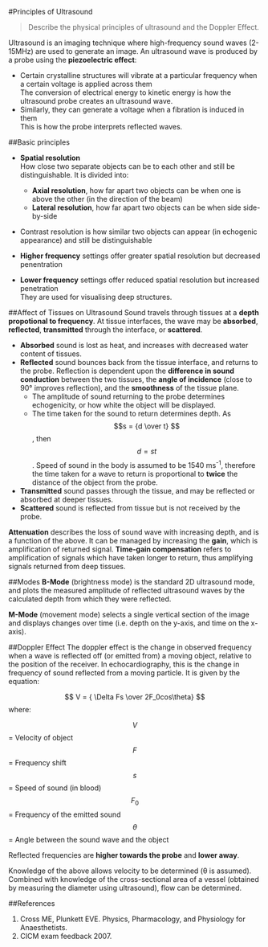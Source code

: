 #Principles of Ultrasound
> Describe the physical principles of ultrasound and the Doppler Effect.

Ultrasound is an imaging technique where high-frequency sound waves (2-15MHz) are used to generate an image. An ultrasound wave is produced by a probe using the **piezoelectric effect**:
* Certain crystalline structures will vibrate at a particular frequency when a certain voltage is applied across them  
The conversion of electrical energy to kinetic energy is how the ultrasound probe creates an ultrasound wave.
* Similarly, they can generate a voltage when a fibration is induced in them  
This is how the probe interprets reflected waves.


##Basic principles
* **Spatial resolution**  
How close two separate objects can be to each other and still be distinguishable. It is divided into:
    * **Axial resolution**, how far apart two objects can be when one is above the other (in the direction of the beam)
    * **Lateral resolution**, how far apart two objects can be when side side-by-side
* Contrast resolution is how similar two objects can appear (in echogenic appearance) and still be distinguishable

* **Higher frequency** settings offer greater spatial resolution but decreased penentration
* **Lower frequency** settings offer reduced spatial resolution but increased penetration  
They are used for visualising deep structures.

##Affect of Tissues on Ultrasound
Sound travels through tissues at a **depth propotional to frequency**. At tissue interfaces, the wave may be **absorbed**, **reflected**, **transmitted** through the interface, or **scattered**.

* **Absorbed** sound is lost as heat, and increases with decreased water content of tissues.
* **Reflected** sound bounces back from the tissue interface, and returns to the probe. Reflection is dependent upon the **difference in sound conduction** between the two tissues, the **angle of incidence** (close to 90° improves reflection), and the **smoothness** of the tissue plane.
    * The amplitude of sound returning to the probe determines echogenicity, or how white the object will be displayed.
    * The time taken for the sound to return determines depth. As $$s = {d \over t} $$, then $$ d = st $$. Speed of sound in the body is assumed to be 1540 ms<sup>-1</sup>, therefore the time taken for a wave to return is proportional to **twice** the distance of the object from the probe.
* **Transmitted** sound passes through the tissue, and may be reflected or absorbed at deeper tissues.
* **Scattered** sound is reflected from tissue but is not received by the probe.

**Attenuation** describes the loss of sound wave with increasing depth, and is a function of the above. It can be managed by increasing the **gain**, which is amplification of returned signal. **Time-gain compensation** refers to amplification of signals which have taken longer to return, thus amplifying signals returned from deep tissues.

##Modes
**B-Mode** (brightness mode) is the standard 2D ultrasound mode, and plots the measured amplitude of reflected ultrasound waves by the calculated depth from which they were reflected. 

**M-Mode** (movement mode) selects a single vertical section of the image and displays changes over time (i.e. depth on the y-axis, and time on the x-axis).


##Doppler Effect
The doppler effect is the change in observed frequency when a wave is reflected off (or emitted from) a moving object, relative to the position of the receiver. In echocardiography, this is the change in frequency of sound reflected from a moving particle. It is given by the equation:

$$ V = { \Delta Fs \over 2F_0cos\theta} $$ where: 

$$ V $$ = Velocity of object  
$$ F $$ = Frequency shift  
$$ s $$ = Speed of sound (in blood)  
$$ F_0 $$ = Frequency of the emitted sound  
$$ \theta $$ = Angle between the sound wave and the object

Reflected frequencies are **higher towards the probe** and **lower away**.

Knowledge of the above allows velocity to be determined (θ is assumed). Combined with knowledge of the cross-sectional area of a vessel (obtained by measuring the diameter using ultrasound), flow can be determined.

##References
1. Cross ME, Plunkett EVE. Physics, Pharmacology, and Physiology for Anaesthetists.
2. CICM exam feedback 2007.